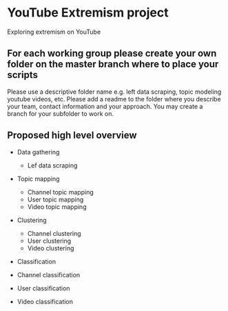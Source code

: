 # YouTube Extremism project
Exploring extremism on YouTube

## For each working group please create your own folder on the master branch where to place your scripts
Please use a descriptive folder name e.g. left data scraping, topic modeling youtube videos, etc.
Please add a readme to the folder where you describe your team, contact information and your approach.
You may create a branch for your subfolder to work on.

## Proposed high level overview

- Data gathering
  - Lef data scraping
  
- Topic mapping
  - Channel topic mapping
  - User topic mapping
  - Video topic mapping
  
- Clustering
  - Channel clustering
  - User clustering
  - Video clustering
  
 - Classification
  - Channel classification
  - User classification
  - Video classification
